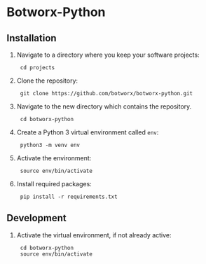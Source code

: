 # Botworx-Python

## Installation

1. Navigate to a directory where you keep your software projects:

        cd projects

2. Clone the repository:

        git clone https://github.com/botworx/botworx-python.git
        
3. Navigate to the new directory which contains the repository.

        cd botworx-python

4. Create a Python 3 virtual environment called `env`:

        python3 -m venv env
        
5. Activate the environment:

        source env/bin/activate
        
6. Install required packages:

        pip install -r requirements.txt


## Development

1. Activate the virtual environment, if not already active:

        cd botworx-python
        source env/bin/activate
